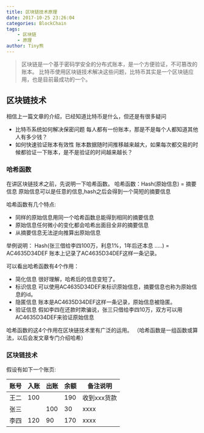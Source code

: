 ```yaml
---
title: 区块链技术原理
date: 2017-10-25 23:26:04
categories: BlockChain
tags:
    - 区块链
    - 原理
author: Tiny熊
---
```


 > 区块链是一个基于密码学安全的分布式账本，是一个方便验证，不可篡改的账本。
 > 比特币使用区块链技术解决这些问题，比特币其实是一个区块链应用，也是目前最成功的一个。

<!-- more -->

## 区块链技术
相信上一篇文章的介绍，已经知道比特币是什么，但还是有很多疑问
* 比特币系统如何解决保密问题
每人都有一份账本，那是不是每个人都知道其他人有多少钱？
* 如何快速验证账本有效性
账本数据随时间推移越来越大，如果每次都交易的时候都验证一下账本，是不是验证的时间越来越长？



### 哈希函数
在讲区块链技术之前，先说明一下哈希函数。
哈希函数：Hash(原始信息) = 摘要信息
原始信息可以是任意的信息,hash之后会得到一个简短的摘要信息

哈希函数有几个特点:
* 同样的原始信息用同一个哈希函数总能得到相同的摘要信息
* 原始信息任何微小的变化都会哈希出面目全非的摘要信息
* 从摘要信息无法逆向推算出原始信息

举例说明：
Hash(张三借给李四100万，利息1%，1年后还本息 .....) = AC4635D34DEF
账本上记录了AC4635D34DEF这样一条记录。

可以看出哈希函数有4个作用：
* 简化信息
很好理解，哈希后的信息变短了。
* 标识信息
可以使用AC4635D34DEF来标识原始信息，摘要信息也称为原始信息的id。
* 隐匿信息
账本是AC4635D34DEF这样一条记录，原始信息被隐匿。
* 验证信息
假如李四在还款时欺骗说，张三只借给李四10万，双方可以用AC4635D34DEF来验证原始信息

哈希函数的这4个作用在区块链技术里有广泛的运用。
（哈希函数是一组函数或算法，以后会发文章专门介绍哈希）

### 区块链技术

假设有如下一个账页:

| 账号 | 入账 | 出账 | 余额 |  备注说明 | 
| - | - | - | - | - | 
| 王二 | 100 |  | 190 | 收到xxx货款 | 
| 张三 |  | 100 | 30 |  xxxx | 
| 李四 | 120 | 90 | 170 | xxxx | 






